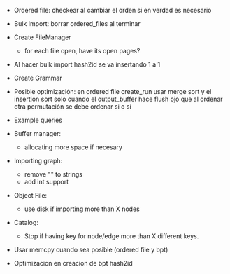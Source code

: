 - Ordered file: checkear al cambiar el orden si en verdad es necesario
- Bulk Import: borrar ordered_files al terminar

- Create FileManager
    - for each file open, have its open pages?
- Al hacer bulk import hash2id se va insertando 1 a 1
- Create Grammar
- Posible optimización: en ordered file create_run usar merge sort y el insertion sort solo cuando el output_buffer hace flush
  ojo que al ordenar otra permutación se debe ordenar si o si
- Example queries
- Buffer manager:
    - allocating more space if necesary
- Importing graph:
    - remove "" to strings
    - add int support
- Object File:
    - use disk if importing more than X nodes
- Catalog:
    - Stop if having key for node/edge more than X different keys.
- Usar memcpy cuando sea posible (ordered file y bpt)
- Optimizacion en creacion de bpt hash2id